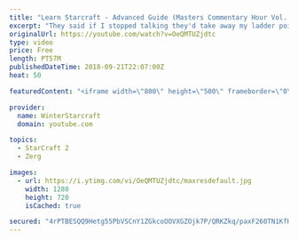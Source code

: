 ```yaml
---
title: "Learn Starcraft - Advanced Guide (Masters Commentary Hour Vol. 1)"
excerpt: "They said if I stopped talking they'd take away my ladder points. Next one I upload will have more terran/toss blame RNGesus."
originalUrl: https://youtube.com/watch?v=OeQMTUZjdtc
type: video
price: Free
length: PT57M
publishedDateTime: 2018-09-21T22:07:00Z
heat: 50

featuredContent: "<iframe width=\"800\" height=\"500\" frameborder=\"0\" src=\"https://www.youtube.com/embed/OeQMTUZjdtc\" allow=\"accelerometer; autoplay; encrypted-media; gyroscope; picture-in-picture\" allowfullscreen></iframe>"

provider:
  name: WinterStarcraft
  domain: youtube.com

topics:
  - StarCraft 2
  - Zerg

images:
  - url: https://i.ytimg.com/vi/OeQMTUZjdtc/maxresdefault.jpg
    width: 1280
    height: 720
    isCached: true

secured: "4rPTBESQQ9Hetg55PbVSCnY1ZGkcoOOVXGZOjk7P/QRKZkq/paxF260TN1KfHYv7RAz6Rqdl8UhAt9nqoNDEgocctP8yVDhZ4BVKSBliTVVloMIHV1aW07fs6xCS9LuV6x6X2APVAmTvU5zSUnj7R2CaJN0O0zMKNK3Wu+4+YFp2W12X7YKGCE+eh+VVbYLYMX1AJm91Zk5LaRyvaZn5f7oLa+sAEwAC3yWdGpWlqj9YeFgkiwz+XgZ/AITAYrDbbRc586PAIid1JO7WXoyXaZ8Cuvbcxkw9Mp89TydqTe3rHdZA1+Ak+IQ1nkMrJ7qXcIBtDEp3E/jFF01zOeuBqnunD68sNlWl/BBRKExVdBcvk1h+0GBaRZsVYBeFvcZhkeppqyMa3kNCyrfW0AizKfdF58cy3rqP2YaRi+XE3yA=;TnAOaljFzvza5rauD0nNSA=="
---
```


